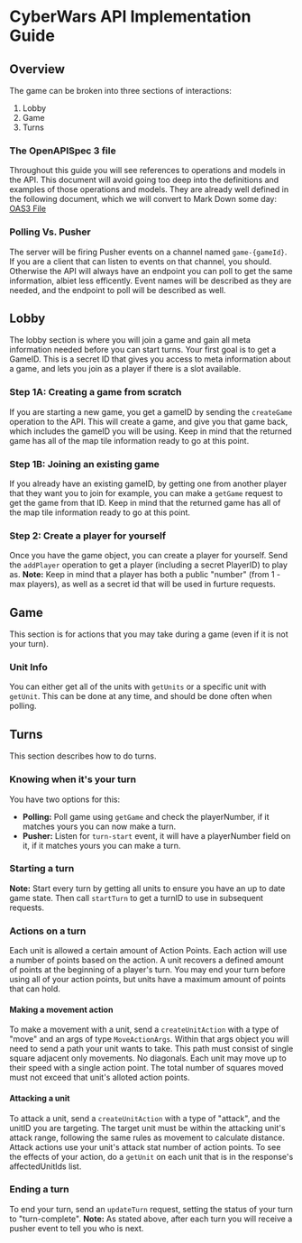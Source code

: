 # CyberWars API Implementation Guide

## Overview
The game can be broken into three sections of interactions:
1. Lobby
2. Game
3. Turns

### The OpenAPISpec 3 file
Throughout this guide you will see references to operations and models in the API. This document will avoid going too deep into the definitions and examples of those operations and models. They are already well defined in the following document, which we will convert to Mark Down some day:
[OAS3 File](api_spec_oas3.yml)

### Polling Vs. Pusher
The server will be firing Pusher events on a channel named ```game-{gameId}```. If you are a client that can listen to events on that channel, you should. Otherwise the API will always have an endpoint you can poll to get the same information, albiet less efficently.
Event names will be described as they are needed, and the endpoint to poll will be described as well.

## Lobby
The lobby section is where you will join a game and gain all meta information needed before you can start turns.
Your first goal is to get a GameID. This is a secret ID that gives you access to meta information about a game, and lets you join as a player if there is a slot available.
### Step 1A: Creating a game from scratch
If you are starting a new game, you get a gameID by sending the ```createGame``` operation to the API. This will create a game, and give you that game back, which includes the gameID you will be using. Keep in mind that the returned game has all of the map tile information ready to go at this point.
### Step 1B: Joining an existing game
If you already have an existing gameID, by getting one from another player that they want you to join for example, you can make a ```getGame``` request to get the game from that ID. Keep in mind that the returned game has all of the map tile information ready to go at this point.
### Step 2: Create a player for yourself
Once you have the game object, you can create a player for yourself. Send the ```addPlayer``` operation to get a player (including a secret PlayerID) to play as.
**Note:** Keep in mind that a player has both a public "number" (from 1 - max players), as well as a secret id that will be used in furture requests.

## Game
This section is for actions that you may take during a game (even if it is not your turn).

### Unit Info
You can either get all of the units with ```getUnits``` or a specific unit with ```getUnit```.
This can be done at any time, and should be done often when polling.

## Turns
This section describes how to do turns.

### Knowing when it's your turn
You have two options for this:
- **Polling:** Poll game using ```getGame``` and check the playerNumber, if it matches yours you can now make a turn.
- **Pusher:** Listen for ```turn-start``` event, it will have a playerNumber field on it, if it matches yours you can make a turn.

### Starting a turn
**Note:** Start every turn by getting all units to ensure you have an up to date game state.
Then call ```startTurn``` to get a turnID to use in subsequent requests.

### Actions on a turn
Each unit is allowed a certain amount of Action Points. Each action will use a number of points based on the action. A unit recovers a defined amount of points at the beginning of a player's turn.
You may end your turn before using all of your action points, but units have a maximum amount of points that can hold.

#### Making a movement action
To make a movement with a unit, send a ```createUnitAction``` with a type of "move" and an args of type ```MoveActionArgs```.
Within that args object you will need to send a path your unit wants to take. This path must consist of single square adjacent only movements. No diagonals. Each unit may move up to their speed with a single action point. The total number of squares moved must not exceed that unit's alloted action points.

#### Attacking a unit
To attack a unit, send a ```createUnitAction``` with a type of "attack", and the unitID you are targeting. The target unit must be within the attacking unit's attack range, following the same rules as movement to calculate distance. Attack actions use your unit's attack stat number of action points.
To see the effects of your action, do a ```getUnit``` on each unit that is in the response's affectedUnitIds list.

### Ending a turn
To end your turn, send an ```updateTurn``` request, setting the status of your turn to "turn-complete".
**Note:** As stated above, after each turn you will receive a pusher event to tell you who is next.
